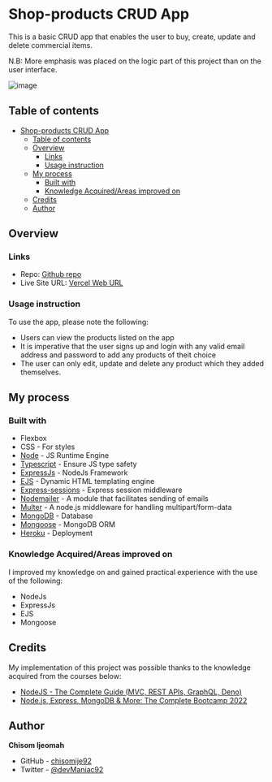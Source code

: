 # Shop-products CRUD App

This is a basic CRUD app that enables the user to buy, create, update and delete commercial items.

N.B: More emphasis was placed on the logic part of this project than on the user interface.

![image](https://user-images.githubusercontent.com/68636386/178941548-95ad3094-9df9-400b-80ec-7b4f1d7c6415.png)


## Table of contents

- [Shop-products CRUD App](#shop-products-crud-app)
  - [Table of contents](#table-of-contents)
  - [Overview](#overview)
    - [Links](#links)
    - [Usage instruction](#usage-instruction)
  - [My process](#my-process)
    - [Built with](#built-with)
    - [Knowledge Acquired/Areas improved on](#knowledge-acquiredareas-improved-on)
  - [Credits](#credits)
  - [Author](#author)

## Overview

### Links

- Repo: [Github repo](https://github.com/chisomije92/shop-products)
- Live Site URL: [Vercel Web URL](https://shop-products2.herokuapp.com/)

### Usage instruction

To use the app, please note the following:

- Users can view the products listed on the app
- It is imperative that the user signs up and login with any valid email address and password to add any products of theit choice
- The user can only edit, update and delete any product which they added themselves.

## My process

### Built with

- Flexbox
- CSS - For styles
- [Node](https://nodejs.org/en/) - JS Runtime Engine
- [Typescript](https://www.typescriptlang.org/) - Ensure JS type safety
- [ExpressJs](https://expressjs.com/) - NodeJs Framework
- [EJS](https://ejs.co/) - Dynamic HTML templating engine
- [Express-sessions](https://www.npmjs.com/package/express-session) - Express session middleware 
- [Nodemailer](https://nodemailer.com) - A module that facilitates sending of emails
- [Multer](https://www.npmjs.com/package/multer) - A node.js middleware for handling multipart/form-data
- [MongoDB](https://www.mongodb.com/) - Database
- [Mongoose](https://mongoosejs.com/) - MongoDB ORM
- [Heroku](https://www.heroku.com/) - Deployment

### Knowledge Acquired/Areas improved on

I improved my knowledge on and gained practical experience with the use of the following:

- NodeJs
- ExpressJs
- EJS
- Mongoose

## Credits

My implementation of this project was possible thanks to the knowledge acquired from the courses below:

- [NodeJS - The Complete Guide (MVC, REST APIs, GraphQL, Deno)](https://www.udemy.com/course/nodejs-the-complete-guide/)
- [Node.js, Express, MongoDB & More: The Complete Bootcamp 2022](https://www.udemy.com/course/nodejs-express-mongodb-bootcamp/)

## Author

**Chisom Ijeomah**

- GitHub - [chisomije92](https://github.com/chisomije92)
- Twitter - [@devManiac92](https://www.twitter.com/@devManiac92)
